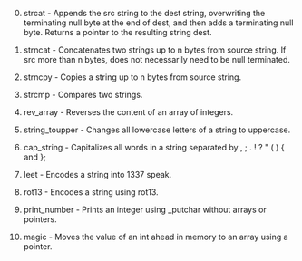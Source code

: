 0. strcat - Appends the src string to the dest string, overwriting the terminating null byte at the end of dest, and then adds a terminating null byte. Returns a pointer to the resulting string dest.

1. strncat - Concatenates two strings up to n bytes from source string. If src more than n bytes, does not necessarily need to be null terminated.

2. strncpy - Copies a string up to n bytes from source string.

3. strcmp - Compares two strings.

4. rev_array - Reverses the content of an array of integers.

5. string_toupper - Changes all lowercase letters of a string to uppercase.

6. cap_string - Capitalizes all words in a string separated by , ; . ! ? \" ( ) { and };

7. leet - Encodes a string into 1337 speak.

8. rot13 - Encodes a string using rot13.

9. print_number - Prints an integer using _putchar without arrays or pointers.

10. magic - Moves the value of an int ahead in memory to an array using a pointer.
